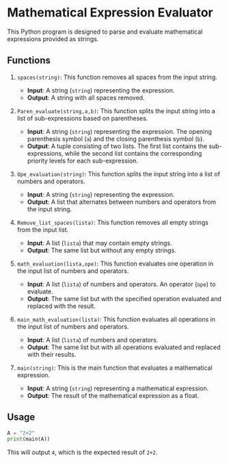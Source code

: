 # Mathematical Expression Evaluator

This Python program is designed to parse and evaluate mathematical expressions provided as strings.

## Functions

1. `spaces(string)`: This function removes all spaces from the input string.
    - **Input**: A string (`string`) representing the expression.
    - **Output**: A string with all spaces removed.

2. `Paren_evaluate(string,a,b)`: This function splits the input string into a list of sub-expressions based on parentheses.
    - **Input**: A string (`string`) representing the expression. The opening parenthesis symbol (`a`) and the closing parenthesis symbol (`b`).
    - **Output**: A tuple consisting of two lists. The first list contains the sub-expressions, while the second list contains the corresponding priority levels for each sub-expression.

3. `Ope_evaluation(string)`: This function splits the input string into a list of numbers and operators.
    - **Input**: A string (`string`) representing the expression.
    - **Output**: A list that alternates between numbers and operators from the input string.

4. `Remuve_list_spaces(lista)`: This function removes all empty strings from the input list.
    - **Input**: A list (`lista`) that may contain empty strings.
    - **Output**: The same list but without any empty strings.

5. `math_evaluation(lista,ope)`: This function evaluates one operation in the input list of numbers and operators.
    - **Input**: A list (`lista`) of numbers and operators. An operator (`ope`) to evaluate.
    - **Output**: The same list but with the specified operation evaluated and replaced with the result.

6. `main_math_evaluation(lista)`: This function evaluates all operations in the input list of numbers and operators.
    - **Input**: A list (`lista`) of numbers and operators.
    - **Output**: The same list but with all operations evaluated and replaced with their results.

7. `main(string)`: This is the main function that evaluates a mathematical expression.
    - **Input**: A string (`string`) representing a mathematical expression.
    - **Output**: The result of the mathematical expression as a float.

## Usage

```python
A = "2+2"
print(main(A))
```

This will output `4`, which is the expected result of `2+2`.
